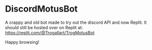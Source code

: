 # DiscordMotusBot
A crappy and old bot made to try out the discord API and now Replit.
It should  still be hosted over on Replit at:
https://replit.com/@Trogallart/TrogMotusBot

Happy browsing!
